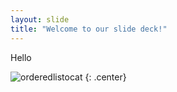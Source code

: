 ```yaml
---
layout: slide
title: "Welcome to our slide deck!"
---
```


Hello

![orderedlistocat](https://octodex.github.com/images/orderedlistocat.png)
{: .center}
